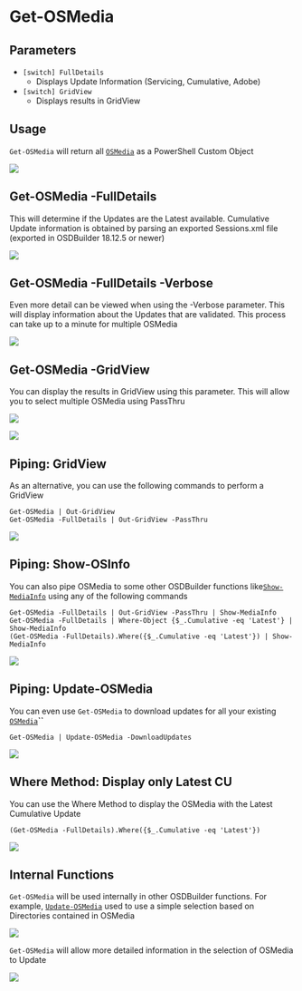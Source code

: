 # Get-OSMedia

## Parameters

* `[switch] FullDetails`
  * Displays Update Information \(Servicing, Cumulative, Adobe\)
* `[switch] GridView`
  * Displays results in GridView

## Usage

`Get-OSMedia` will return all [`OSMedia`](./) as a PowerShell Custom Object

![](../../../../.gitbook/assets/2018-12-30_2-54-48%20%281%29.png)

## Get-OSMedia -FullDetails

This will determine if the Updates are the Latest available. Cumulative Update information is obtained by parsing an exported Sessions.xml file \(exported in OSDBuilder 18.12.5 or newer\)

![](../../../../.gitbook/assets/2018-12-30_2-54-48b.png)

## Get-OSMedia -FullDetails -Verbose

Even more detail can be viewed when using the -Verbose parameter. This will display information about the Updates that are validated. This process can take up to a minute for multiple OSMedia

![](../../../../.gitbook/assets/2018-12-30_3-43-15.png)

## Get-OSMedia -GridView

You can display the results in GridView using this parameter. This will allow you to select multiple OSMedia using PassThru

![](../../../../.gitbook/assets/2018-12-31_0-05-28.png)

![](../../../../.gitbook/assets/2018-12-31_0-05-47.png)

## Piping: GridView

As an alternative, you can use the following commands to perform a GridView

```text
Get-OSMedia | Out-GridView
Get-OSMedia -FullDetails | Out-GridView -PassThru
```

![](../../../../.gitbook/assets/2018-12-30_3-02-12.png)

## Piping: Show-OSInfo

You can also pipe OSMedia to some other OSDBuilder functions like[`Show-MediaInfo`](../osbmedia/show-osbmediainfo.md) using any of the following commands

```text
Get-OSMedia -FullDetails | Out-GridView -PassThru | Show-MediaInfo
Get-OSMedia -FullDetails | Where-Object {$_.Cumulative -eq 'Latest'} | Show-MediaInfo
(Get-OSMedia -FullDetails).Where({$_.Cumulative -eq 'Latest'}) | Show-MediaInfo
```

![](../../../../.gitbook/assets/2018-12-30_3-13-54%20%281%29.png)

## Piping: Update-OSMedia

You can even use `Get-OSMedia` to download updates for all your existing [`OSMedia`](./)**\`\`**

```text
Get-OSMedia | Update-OSMedia -DownloadUpdates
```

![](../../../../.gitbook/assets/2018-12-31_0-13-45.png)

## Where Method: Display only Latest CU

You can use the Where Method to display the OSMedia with the Latest Cumulative Update

`(Get-OSMedia -FullDetails).Where({$_.Cumulative -eq 'Latest'})`

![](../../../../.gitbook/assets/2018-12-30_3-10-54.png)

## Internal Functions

`Get-OSMedia` will be used internally in other OSDBuilder functions. For example, [`Update-OSMedia`](update-osmedia/) used to use a simple selection based on Directories contained in OSMedia

![](../../../../.gitbook/assets/2018-09-12_11-19-45.png)

`Get-OSMedia` will allow more detailed information in the selection of OSMedia to Update

![](../../../../.gitbook/assets/2018-12-30_3-31-44.png)

